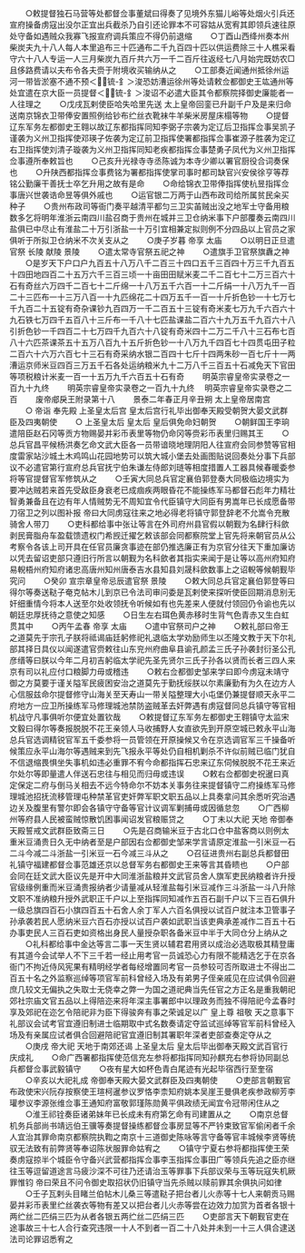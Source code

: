 <!-- { "loadSidebar": true } -->
　　○敕提督独石马营等处都督佥事董斌曰得奏了见境外东猫儿峪等处烟火引兵还宣府操备虏寇出没尔正宜出兵截杀乃自引还论罪本不可容姑从宽宥其即领兵速往原处守备如遇贼众我寡飞报宣府调兵策应不得仍前退缩
　　○丁酉山西绛州奏本州柴炭夫九十八人每人本里追布三十匹通布二千九百四十匹以供运费除三十人樵采看守六十八人专运一人三月柴炭九百斤共六万一千二百斤往返经七八月始完既妨农□且侈路费请以夫布令各夫赍于附境收买输纳从之
　　○工部奏近闻通州抵徐州运河一带皆淤塞不通不预＜锍-釒＞浚恐妨漕运徐州等处请敕佥都御史王竑通州等处宜遣在京大臣一员提督＜锍-釒＞浚诏不必遣大臣其令都察院择御史廉能者一人往理之
　　○戊戌瓦剌使臣哈失哈里先送  太上皇帝回銮已升副千户及是来归命送南京锦衣卫带俸安置照例给钞布纻丝衣靴袜牛羊柴米房屋床榻等物
　　○提督辽东军务左都御史王翱以故辽东都指挥同知李弼子宗袭为定辽后卫指挥佥事吴凯子谨袭为义州卫指挥使邓瑛子佐袭为定辽前卫指挥使署都指挥佥事崔源子胜袭为定辽右卫指挥使刘清子璇袭为义州卫指挥同知老疾都指挥佥事楚勇子凤代为义州卫指挥佥事遵所奉敕旨也
　　○己亥升光禄寺寺丞陈诚为本寺少卿以署官厨役合词奏保也
　　○升陕西都指挥佥事费铭为署都指挥使掌司事时都司缺官兴安侯徐亨等荐铭公勤廉干善抚士卒乞升用之故有是命
　　○命给锦衣卫带俸指挥使杭昱指挥佥事唐兴世袭诰命昱等俱外戚也
　　○运官银二万两于山西布政司给所属贫民籴买种子
　　○贵州布政司等衙门奏平越清平都匀三卫实苖贼出没之地军士守备用粮数多乞将明年淮浙云南四川盐召商于贵州在城并三卫仓纳米事下户部覆奏云南四川盐俱已中尽止有淮盐二十万引浙盐一十万引宜相兼定拟则例不分四品以上官员之家俱听于所拟卫仓纳米不次关支从之
　　○庚子岁暮  帝享  太庙
　　○以明日正旦遣官祭  长陵  献陵  景陵
　　○遣太常寺官祭五祀之神
　　○遣旗手卫官祭旗纛之神
　　○是岁天下户口户九百五十八万八千二百三十四口五千三百四十万三千九百五十四田地四百二十五万六千三百三顷一十亩田田赋米麦二千二百七十二万三百六十石有奇丝六万四千二百七十二斤绵一十八万五千六百一十二斤绢一十八万九千一百二十三匹布一十三万八百一十九匹绵花二十四万五千一百一十斤折色钞一十七万七千九百二十五锭有奇杂课钞九百四万一千二百五十三锭有奇米麦七万九千六百六十九石铁七万四千五百八十三斤布一千八十七匹盐课盐二百六十九万五千九百六十八引折色钞一千四百二十七万四千九百六十八锭有奇米四十二万二千八十三石布七百八十六匹茶课茶五十五万八百九十五斤折色钞一十八万九千四百七十四贯屯田子粒二百六十六万六百七十三石有奇采纳水银二百四十七斤十四两朱砂一百七斤十一两漕运京师米豆四百三万五千石各处运纳粮米九十二万八千三百五十石减免天下官田等项税粮计米麦一百一十五万九千六百五十石有奇
　　明英宗睿皇帝实录卷之一百九十九终
　　明英宗睿皇帝实录卷之一百九十九终
　明英宗睿皇帝实录卷之二百
　　废帝郕戾王附录第十八
　　景泰二年春正月辛丑朔  太上皇帝居南宫
　　○  帝诣  奉先殿  上圣皇太后宫  皇太后宫行礼毕出御奉天殿受朝贺大晏文武群臣及四夷朝使
　　○  上圣皇太后  皇太后  皇后俱免命妇朝贺
　　○朝鲜国王李珦遣陪臣赵石冈等贡方物赐晏并彩币表里等物仍命冈等赍彩币表里归赐其王
　　○总兵官昌平候杨洪奏乞命文武大臣各一员带谙晓地理阴阳人往宣府会同参赞等官相度雷家站沙城土木鸡鸣山花园地势可以筑大城小堡去处画图贴说回奏处分事下兵部议不必遣官第行宣府总兵官抚宁伯朱谦左侍郎刘琏等相度措置人工器具候春暖委参将等官提督官军修筑从之
　　○壬寅大同总兵官定襄伯郭登奏大同极临边境实为要冲达贼若来首先受敌臣身衰老已成痼疾两眼昏花不能操练军马都督石彪年力精壮智勇兼备且在边有年人情贼势无不周知宜令代臣镇守大同臣有男嵩年已长成愿备带刀宿卫之列以图补报  帝曰大同虏寇往来之地必得老将镇守郭登辞老不允嵩令充散骑舍人带刀
　　○吏科都给事中张让等言在外司府州县官假以朝觐为名肆行科歛剥民膏脂舟车盈载馈遗权门希觊迁擢乞敕该部会同都察院堂上官先将来朝官员从公考察令各该上司开具在任官员廉贪事迹在部仍推选廉正有为京官分往天下重加廉访以凭去留诏吏部只遵旧行所言以朝觐为名科歛者其指实来闻于是让等以高州府知府易輗梧州府知府诸忠高唐州知州唐泰吉水县知县刘晟科歛数事上之诏輗等候朝觐毕究问
　　○癸卯  宣宗章皇帝忌辰遣官祭  景陵
　　○敕大同总兵官定襄伯郭登等曰得尔等奏送鞑子奄克帖木儿到京已令法司审问委是瓦剌使来探听使臣回期消息别无奸细重情今将本人送至尔处收领抚令听候如有也先差来人便就付领回仍令谕也先以朝廷忠厚抚待之意使之知感
　　○日生左右珥色黄赤移时生背气色青赤又生白虹贯其中
　　○丙午孟春  帝享  太庙
　　○遣中官祭司户之神
　　○敕礼部曰帝王之道莫先于宗孔子朕将祗谒庙廷躬修祀礼退临太学劝励师生以丕隆文教于天下尔礼部其择日具仪以闻遂遣官赍敕往山东兖州府曲阜县谕孔颜孟三氏子孙袭封衍圣公孔彦缙等曰朕以今年二月初吉躬临太学祀先圣先贤尔三氏子孙各以贤而长者三四人来京有司以礼应付口粮脚力毋或稽违
　　○敕右佥都御史邹来学曰即今虏寇未靖守御之方莫要于谨关隘军民疲困安治之道莫先于勤抚绥朕以尔素廉勤有为久在边方人心信服兹命尔提督修守山海关至天寿山一带关隘整理大小屯堡仍兼提督顺天永平二府地方一应卫所操练军马修理城池禁防盗贼革去奸弊遇有虏寇督同总兵镇守等官相机战守凡事俱听尔便宜处置钦哉
　　○敕提督辽东军务左都御史王翱镇守太监宋文毅曰得尔等奏报脱脱不花王亲领人马收捕野人女直欲先到开原空城已敕永平山海总兵官选调精锐官军五千委参将一员管领在开原操候又令在京选调官军三千操备听候策应永平山海尔等遇贼来到先飞报永平等处仍自相机剿杀不许似前贼已临门犹自不信退缩畏惧坐失事机如违必重罪不宥今命都指挥石忠来辽东伺候脱脱不花王来近尔处尔等即量遣人伴送石忠往与相见而归毋或违误
　　○敕右佥都御史祝暹曰真定保定二府与倒马关相去不远今特命尔不妨本关事务往来提督镇守二府操练军马修理城池招抚流移管理屯种禁革官吏奸弊军职文职五品以上具奏拿问其余悉听究治遇边关及腹里有警尔即会各镇守守备等官计议调军剿捕毋或因循怠忽
　　○广西柳州等府县人民被蛮贼惊散饥困事闻诏发官粮赈贷之
　　○丁未以大祀  天地  帝御奉天殿誓戒文武群臣致斋三日
　　○先是召商输米豆于古北口仓中盐客商以则例太重米豆涌贵日久无中纳者至是户部因右佥都御史邹来学言请原定淮盐一引米豆一石二斗今减二斗浙盐一引米豆一石今减三斗从之
　　○召征进贵州右副总兵都督田礼镇守福建都督佥事范雄还京以总督军务右都御史王来等言其昏瞆也
　　○户部会同在廷文武大臣议先是开中大同淮浙盐粮并文武官员舍人旗军吏民纳粮者许升授官级缘例重而米豆涌贵报纳者少请量减从轻淮盐每引米豆减作三斗浙盐一斗八升除文职不准纳粮升授外武职正千户以上至指挥同知减作五百石副千户以下三百石俱升一级总旗四百石小旗四百五十石舍人余丁军人六百名俱授以试百户就注本卫管事子孙承袭若民人愿纳米豆六百石亦授以试百户袭如武职当该吏典承差减作二百五十石办事吏民人三百石吏如资格出身民人量授杂职各备米豆中半于大同仓分上纳从之
　　○礼科都给事中金达等言二事一天生贤以辅君君用贤以成治必选取极其精登庸有其道今会试举人不下三千若一经止用考官一员诚恐心力有限不能精选乞于在京各衙门不拘近侍风宪果有精明经学者每经增置同考官一员参较可否所取进士不得出二百五十名之外监察巡绰等项官军前科曾经入场及有弟男子侄亲戚见在应试俱令回避庶几较文无偏执之失取士无侥幸之弊一为国之道祀典当先任官之方正名是重我朝祀  郊社宗庙文官五品以上得陪迩来将年深主事署郎中以理政务而独不得陪祀今孟春时享及郊祀在迩乞令陪祀非为臣下得骏奔有事之荣诚足以广  皇上尊  祖敬  天之意事下礼部议会试考官宜遵旧制进士临期取中式名数奏请定夺监试巡绰等官军前科曾经入场及有亲属应试者俱合回避陪祀官宜遵旧制其署职年深者吏部查奏定夺从之
　　○庚戌  帝大祀  天地于南郊还谒  上圣皇太后  皇太后毕出御奉天殿文武百官行庆成礼
　　○命广西署都指挥使范信充左参将都指挥同知孙麒充右参将协同副总兵都督佥事武毅镇守
　　○夜有星大如杯色青白尾迹有光起毕宿西行至奎宿
　　○辛亥以大祀礼成  帝御奉天殿大晏文武群臣及四夷朝使
　　○吏部言朝觐官布政使宋兴阮存按察使王瑄柯暹参议罗恪李柰知府姚本吴崖王曼俱老疾参政柳芳李瓘参议李源张维佥事王通知府富敬郭瑾陈勋黄平俱政绩无闻宜令冠带闲住从之
　　○淮王祁铨奏臣诸弟妹年已长成未有府第乞命有司建置从之
　　○南京总督机务兵部尚书靖远伯王骥等奏提督操练都督佥事房显等不严钤束致官军偷闲者千余人宜治其罪命南京都察院执鞫之南京十三道御史陈咏等言守备等官丰城候李贤等统驭无法致有前弊贤等奉诏陈状服罪命姑宥之
　　○镇守宁夏右参将都指挥使王荣奏虏寇掠半个城臣令守备兴武营都指挥佥事李玉指挥佥事田广等领兵先追之臣亦继往玉等逗留道途言马疲沙深不可往乃还请治玉等罪事下兵部议荣与玉等玩寇失机厥罪惟钧  帝曰荣且不问令御史取招状仍旧镇守当先杀贼以赎前罪其余俱执问如律
　　○壬子瓦剌头目睹兰伯帖木儿桑三等遣鞑子把台者儿火赤等十七人来朝贡马赐晏并彩币表里纻丝袭衣等物有差又以把台者儿火赤等尝在边效力加赏为首者各银十两纻丝二匹绢三匹为从者各银五两纻丝二匹绢三匹
　　○吏部言天下朝觐官吏在途事故三十七人合行查究违限一十人不到者一百二十八处并未到一十三人俱合逮送法司论罪诏悉宥之
